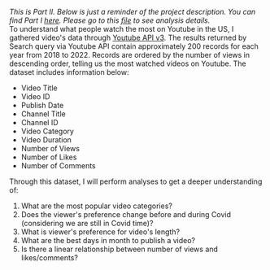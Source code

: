 <i>This is Part II. Below is just a reminder of the project description. You can find Part I [here](https://github.com/minhtranmba/youtube_data_scraper). Please go to this [file](https://github.com/minhtranmba/youtube_data_analysis/blob/main/Youtube_Data_Analysis.ipynb) to see analysis details.</i><br>
To understand what people watch the most on Youtube in the US, I gathered video's data through [Youtube API v3](https://developers.google.com/youtube/v3/docs). The results returned by Search query via Youtube API contain approximately 200 records for each year from 2018 to 2022. Records are ordered by the number of views in descending order, telling us the most watched videos on Youtube. The dataset includes information below:
<ul>
    <li>Video Title</li>
    <li>Video ID</li>
    <li>Publish Date</li>
    <li>Channel Title</li>
    <li>Channel ID</li>
    <li>Video Category</li>
    <li>Video Duration</li>
    <li>Number of Views</li>
    <li>Number of Likes</li>
    <li>Number of Comments</li>
</ul>
Through this dataset, I will perform analyses to get a deeper understanding of:
<ol>
    <li>What are the most popular video categories?</li>
    <li>Does the viewer's preference change before and during Covid (considering we are still in Covid time)?</li>
    <li>What is viewer's preference for video's length?</li>
    <li>What are the best days in month to publish a video?</li>
    <li>Is there a linear relationship between number of views and likes/comments?</li>
</ol>
